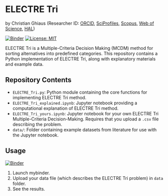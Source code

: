# ELECTRE Tri

by Christian Ghiaus (Researcher ID: [ORCID](https://orcid.org/0000-0001-5561-1245), [SciProfiles](https://sciprofiles.com/profile/2970335), [Scopus](https://www.scopus.com/authid/detail.uri?authorId=6603390490), [Web of Science](https://www.webofscience.com/wos/author/record/1651371), [HAL](https://cv.hal.science/cghiaus))

[![Binder](https://mybinder.org/badge_logo.svg)](https://mybinder.org/v2/gh/cghiaus/ELECTRE_Tri/HEAD)
[![License: MIT](https://img.shields.io/badge/License-MIT-yellow.svg)](https://github.com/cghiaus/dm4bem_book/blob/main/LICENSE)

ELECTRE Tri is a Multiple-Criteria Decision Making (MCDM) method for sorting alternatives into predefined categories. This repository contains a Python implementation of ELECTRE Tri, along with explanatory materials and example data.

## Repository Contents

- `ELECTRE_Tri.py`: Python module containing the core functions for implementing ELECTRE Tri method.
- `ELECTRE_Tri_explained.ipynb`: Jupyter notebook providing a computational explanation of ELECTRE Tri method.
- `ELECTRE_Tri_yours.ipynb`: Jupyter notebook for your own ELECTRE Tri Multiple-Criteria Decision-Making. Requires that you upload a `.csv` file describing the problem.
- `data/`: Folder containing example datasets from literature for use with the Jupyter notebook.

## Usage

[![Binder](https://mybinder.org/badge_logo.svg)](https://mybinder.org/v2/gh/cghiaus/ELECTRE_Tri/HEAD)

1. Launch mybinder.
2. Upload your data file (which describes the ELECTRE Tri problem) in `data` folder.
3. See the results.
